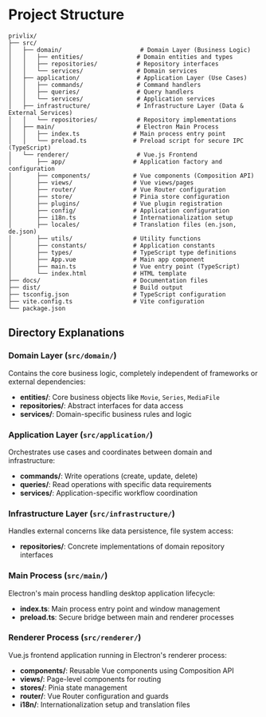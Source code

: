 # Project Structure

```
privlix/
├── src/
│   ├── domain/                      # Domain Layer (Business Logic)
│   │   ├── entities/               # Domain entities and types
│   │   ├── repositories/           # Repository interfaces
│   │   └── services/               # Domain services
│   ├── application/                # Application Layer (Use Cases)
│   │   ├── commands/               # Command handlers
│   │   ├── queries/                # Query handlers
│   │   └── services/               # Application services
│   ├── infrastructure/             # Infrastructure Layer (Data & External Services)
│   │   └── repositories/           # Repository implementations
│   ├── main/                       # Electron Main Process
│   │   ├── index.ts               # Main process entry point
│   │   └── preload.ts             # Preload script for secure IPC (TypeScript)
│   └── renderer/                   # Vue.js Frontend
│       ├── app/                   # Application factory and configuration
│       ├── components/            # Vue components (Composition API)
│       ├── views/                 # Vue views/pages
│       ├── router/                # Vue Router configuration
│       ├── store/                 # Pinia store configuration
│       ├── plugins/               # Vue plugin registration
│       ├── config/                # Application configuration
│       ├── i18n.ts                # Internationalization setup
│       ├── locales/               # Translation files (en.json, de.json)
│       ├── utils/                 # Utility functions
│       ├── constants/             # Application constants
│       ├── types/                 # TypeScript type definitions
│       ├── App.vue                # Main app component
│       ├── main.ts                # Vue entry point (TypeScript)
│       └── index.html             # HTML template
├── docs/                          # Documentation files
├── dist/                          # Build output
├── tsconfig.json                  # TypeScript configuration
├── vite.config.ts                 # Vite configuration
└── package.json
```

## Directory Explanations

### Domain Layer (`src/domain/`)
Contains the core business logic, completely independent of frameworks or external dependencies:
- **entities/**: Core business objects like `Movie`, `Series`, `MediaFile`
- **repositories/**: Abstract interfaces for data access
- **services/**: Domain-specific business rules and logic

### Application Layer (`src/application/`)
Orchestrates use cases and coordinates between domain and infrastructure:
- **commands/**: Write operations (create, update, delete)
- **queries/**: Read operations with specific data requirements
- **services/**: Application-specific workflow coordination

### Infrastructure Layer (`src/infrastructure/`)
Handles external concerns like data persistence, file system access:
- **repositories/**: Concrete implementations of domain repository interfaces

### Main Process (`src/main/`)
Electron's main process handling desktop application lifecycle:
- **index.ts**: Main process entry point and window management
- **preload.ts**: Secure bridge between main and renderer processes

### Renderer Process (`src/renderer/`)
Vue.js frontend application running in Electron's renderer process:
- **components/**: Reusable Vue components using Composition API
- **views/**: Page-level components for routing
- **stores/**: Pinia state management
- **router/**: Vue Router configuration and guards
- **i18n/**: Internationalization setup and translation files
